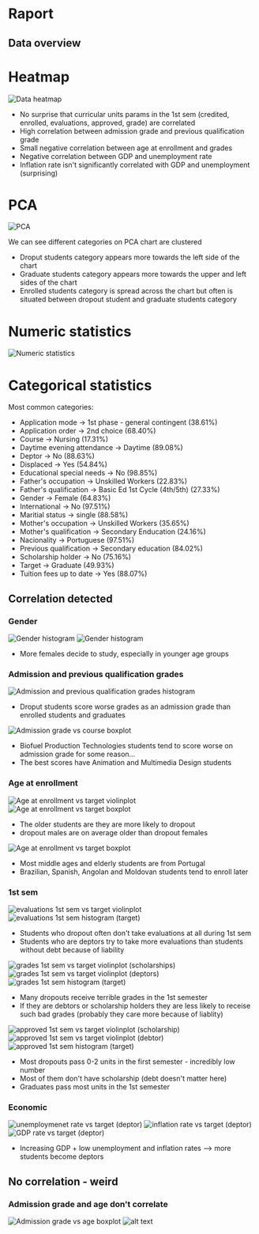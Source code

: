 # Raport

## Data overview

# Heatmap
![Data heatmap](generated_charts/heatmap.png)
* No surprise that curricular units params in the 1st sem (credited, enrolled, evaluations, approved, grade) are correlated
* High correlation between admission grade and previous qualification grade
* Small negative correlation between age at enrollment and grades
* Negative correlation between GDP and unemployment rate
* Inflation rate isn't significantly correlated with GDP and unemployment (surprising)

# PCA
![PCA](generated_charts/PCA.png)

We can see different categories on PCA chart are clustered
* Droput students category appears more towards the left side of the chart
* Graduate students category appears more towards the upper and left sides of the chart
* Enrolled students category is spread across the chart but often is situated between dropout student and graduate students category

# Numeric statistics

![Numeric statistics](statistics/numeric.jpg)

# Categorical statistics
Most common categories:
* Application mode -> 1st phase - general contingent (38.61%)
* Application order -> 2nd choice (68.40%)
* Course -> Nursing (17.31%)
* Daytime evening attendance -> Daytime (89.08%)
* Deptor -> No (88.63%)
* Displaced -> Yes (54.84%)
* Educational special needs -> No (98.85%)
* Father's occupation -> Unskilled Workers (22.83%)
* Father's qualification -> Basic Ed 1st Cycle (4th/5th) (27.33%)
* Gender -> Female (64.83%)
* International -> No (97.51%)
* Maritial status -> single (88.58%)
* Mother's occupation -> Unskilled Workers (35.65%)
* Mother's qualification -> Secondary Enducation (24.16%)
* Nacionality -> Portuguese (97.51%)
* Previous qualification -> Secondary education (84.02%)
* Scholarship holder -> No (75.16%)
* Target -> Graduate (49.93%)
* Tuition fees up to date -> Yes (88.07%)

## Correlation detected

### Gender
![Gender histogram](generated_charts/histogram_age1%20(gender).png)
![Gender histogram](generated_charts/histogram_age2%20(gender).png)
* More females decide to study, especially in younger age groups

### Admission and previous qualification grades
![Admission and previous qualification grades histogram](generated_charts/histogram_admission_and_previous_qualification_grades%20(target).png)
* Droput students score worse grades as an admission grade than enrolled students and graduates

![Admission grade vs course boxplot](generated_charts/boxplot_admission_grade_vs_course.png)
* Biofuel Production Technologies students tend to score worse on admission grade for some reason...
* The best scores have Animation and Multimedia Design students

### Age at enrollment
![Age at enrollment vs target violinplot](generated_charts/violinplot_age_vs_target.png)
![Age at enrollment vs target boxplot](generated_charts/boxplot_age_vs_target%20(gender).png)
* The older students are they are more likely to dropout
* dropout males are on average older than dropout females

![Age at enrollment vs target boxplot](generated_charts/boxplot_age_vs_nacionality.png)
* Most middle ages and elderly students are from Portugal
* Brazilian, Spanish, Angolan and Moldovan students tend to enroll later

### 1st sem

![evaluations 1st sem vs target violinplot](generated_charts/violinplot_evaluations_1st_vs_target%20(debtor).png)
![evaluations 1st sem histogram (target)](generated_charts/histogram_evaluations_1st%20(target).png)
* Students who dropout often don't take evaluations at all during 1st sem
* Students who are deptors try to take more evaluations than students without debt because of liability

![grades 1st sem vs target violinplot (scholarships)](generated_charts/violinplot_grade_1st_vs_target%20(scholarship).png)
![grades 1st sem vs target violinplot (deptors)](generated_charts/violinplot_grade_1st_vs_target%20(debtor).png)
![grades 1st sem histogram (target)](generated_charts/histogram_grade_1st%20(target).png)
* Many dropouts receive terrible grades in the 1st semester
* If they are debtors or scholarship holders they are less likely to receise such bad grades (probably they care more because of liablity)

![approved 1st sem vs target violinplot (scholarship)](generated_charts/violinplot_approved_1st_vs_target%20(scholarship).png)
![approved 1st sem vs target violinplot (debtor)](generated_charts/violinplot_approved_1st_vs_target%20(debtor).png)
![approved 1st sem histogram (target)](generated_charts/histogram_approved_1st%20(target).png)
* Most dropouts pass 0-2 units in the first semester - incredibly low number
* Most of them don't have scholarship (debt doesn't matter here)
* Graduates pass most units in the 1st semester

### Economic
![unemploymenet rate vs target (deptor)](generated_charts/violinplot_unemployment_vs_target%20(debtor).png)
![inflation rate vs target (deptor)](generated_charts/violinplot_inflation_vs_target%20(deptor).png)
![GDP rate vs target (deptor)](generated_charts/violinplot_GDP_vs_target%20(debtor).png)
* Increasing GDP + low unemployment and inflation rates --> more students become deptors

## No correlation - weird

### Admission grade and age don't correlate
![Admission grade vs age boxplot](generated_charts/boxplot_admission_grade_vs_course.png)
![alt text](generated_charts/boxplot_admission_grade_vs_course.png)
